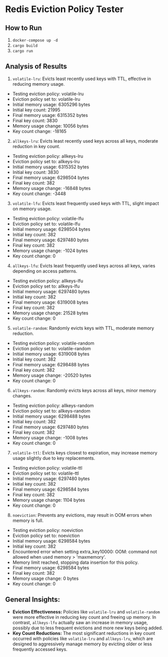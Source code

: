 # Redis Eviction Policy Tester

## How to Run

1. `docker-compose up -d`
2. `cargo build`
3. `cargo run`

## Analysis of Results

1. `volatile-lru`: Evicts least recently used keys with TTL, effective in reducing memory usage. 
- Testing eviction policy: volatile-lru 
- Eviction policy set to: volatile-lru 
- Initial memory usage: 6305296 bytes 
- Initial key count: 21995 
- Final memory usage: 6315352 bytes 
- Final key count: 3830 
- Memory usage change: 10056 bytes 
- Key count change: -18165 

2. `allkeys-lru`: Evicts least recently used keys across all keys, moderate reduction in key count. 
- Testing eviction policy: allkeys-lru 
- Eviction policy set to: allkeys-lru 
- Initial memory usage: 6315352 bytes 
- Initial key count: 3830 
- Final memory usage: 6298504 bytes 
- Final key count: 382 
- Memory usage change: -16848 bytes 
- Key count change: -3448 

3. `volatile-lfu`: Evicts least frequently used keys with TTL, slight impact on memory usage.
- Testing eviction policy: volatile-lfu 
- Eviction policy set to: volatile-lfu 
- Initial memory usage: 6298504 bytes 
- Initial key count: 382 
- Final memory usage: 6297480 bytes 
- Final key count: 382 
- Memory usage change: -1024 bytes 
- Key count change: 0 

4. `allkeys-lfu`: Evicts least frequently used keys across all keys, varies depending on access patterns.
- Testing eviction policy: allkeys-lfu 
- Eviction policy set to: allkeys-lfu 
- Initial memory usage: 6297480 bytes 
- Initial key count: 382 
- Final memory usage: 6319008 bytes 
- Final key count: 382 
- Memory usage change: 21528 bytes 
- Key count change: 0 

5. `volatile-random`: Randomly evicts keys with TTL, moderate memory reduction.
- Testing eviction policy: volatile-random 
- Eviction policy set to: volatile-random 
- Initial memory usage: 6319008 bytes 
- Initial key count: 382 
- Final memory usage: 6298488 bytes 
- Final key count: 382 
- Memory usage change: -20520 bytes 
- Key count change: 0 

6. `allkeys-random`: Randomly evicts keys across all keys, minor memory changes.
- Testing eviction policy: allkeys-random 
- Eviction policy set to: allkeys-random 
- Initial memory usage: 6298488 bytes 
- Initial key count: 382 
- Final memory usage: 6297480 bytes 
- Final key count: 382 
- Memory usage change: -1008 bytes 
- Key count change: 0 

7. `volatile-ttl`: Evicts keys closest to expiration, may increase memory usage slightly due to key replacements.
- Testing eviction policy: volatile-ttl 
- Eviction policy set to: volatile-ttl 
- Initial memory usage: 6297480 bytes 
- Initial key count: 382 
- Final memory usage: 6298584 bytes 
- Final key count: 382 
- Memory usage change: 1104 bytes 
- Key count change: 0 

8. `noeviction`: Prevents any evictions, may result in OOM errors when memory is full.
- Testing eviction policy: noeviction 
- Eviction policy set to: noeviction 
- Initial memory usage: 6298584 bytes 
- Initial key count: 382 
- Encountered error when setting extra_key10000: OOM: command not allowed when used memory > 'maxmemory'. 
- Memory limit reached, stopping data insertion for this policy. 
- Final memory usage: 6298584 bytes 
- Final key count: 382 
- Memory usage change: 0 bytes 
- Key count change: 0 

## General Insights:
- **Eviction Effectiveness:** Policies like `volatile-lru` and `volatile-random` were more effective in reducing key count and freeing up memory. In contrast, `allkeys-lfu` actually saw an increase in memory usage, possibly due to less frequent evictions and more new keys being added.
- **Key Count Reductions:** The most significant reductions in key count occurred with policies like `volatile-lru` and `allkeys-lru`, which are designed to aggressively manage memory by evicting older or less frequently accessed keys.
